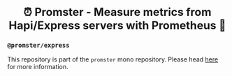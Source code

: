 <p align="center">
  <b style="font-size: 25px">⏰ Promster - Measure metrics from Hapi/Express servers with Prometheus 🚦</b>
</p>

### `@promster/express`

This repository is part of the `promster` mono repository. Please head [here](https://github.com/tdeekens/promster) for more information.

